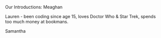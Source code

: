Our Introductions: Meaghan

Lauren - been coding since age 15, loves Doctor Who & Star Trek, spends too much money at bookmans. 

Samantha
